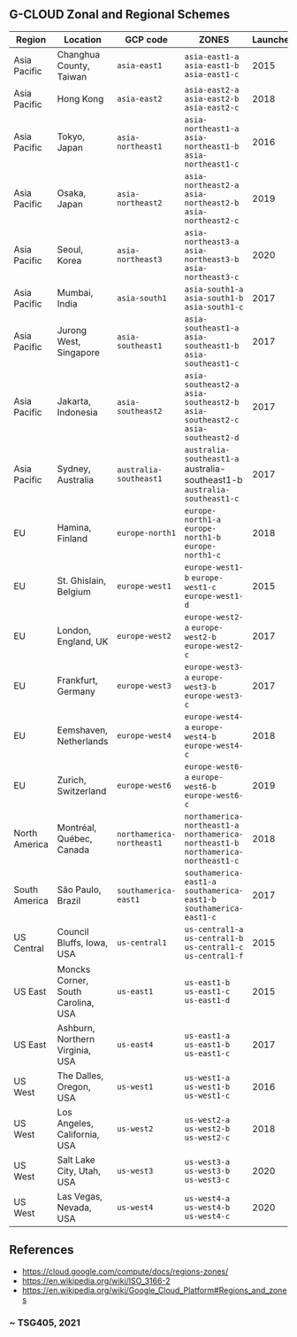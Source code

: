 ## G-CLOUD Zonal and Regional Schemes 




| Region        | Location                           | GCP code                  |                               ZONES                                                  | Launched |
|---------------|------------------------------------|---------------------------|--------------------------------------------------------------------------------------|----------|
| Asia Pacific  | Changhua County, Taiwan            | `asia-east1`              | `asia-east1-a` `asia-east1-b` `asia-east1-c`                                         | 2015     |
| Asia Pacific  | Hong Kong                          | `asia-east2`              | `asia-east2-a` `asia-east2-b` `asia-east2-c`                                         | 2018     |
| Asia Pacific  | Tokyo, Japan                       | `asia-northeast1`         | `asia-northeast1-a` `asia-northeast1-b` `asia-northeast1-c`                          | 2016     |
| Asia Pacific  | Osaka, Japan                       | `asia-northeast2`         | `asia-northeast2-a` `asia-northeast2-b` `asia-northeast2-c`                          | 2019     |
| Asia Pacific  | Seoul, Korea                       | `asia-northeast3`         | `asia-northeast3-a` `asia-northeast3-b` `asia-northeast3-c`                          | 2020     |
| Asia Pacific  | Mumbai, India                      | `asia-south1`             | `asia-south1-a` `asia-south1-b` `asia-south1-c`                                      | 2017     |
| Asia Pacific  | Jurong West, Singapore             | `asia-southeast1`         | `asia-southeast1-a` `asia-southeast1-b` `asia-southeast1-c`                          | 2017     |
| Asia Pacific  | Jakarta, Indonesia                 | `asia-southeast2`         | `asia-southeast2-a` `asia-southeast2-b` `asia-southeast2-c` `asia-southeast2-d`      | 2017     |
| Asia Pacific  | Sydney, Australia                  | `australia-southeast1`    | `australia-southeast1-a` australia-southeast1-b` australia-southeast1-c`             | 2017     |
| EU            | Hamina, Finland                    | `europe-north1`           | `europe-north1-a` `europe-north1-b` `europe-north1-c`                                | 2018     |
| EU            | St. Ghislain, Belgium              | `europe-west1`            | `europe-west1-b` `europe-west1-c` `europe-west1-d`                                   | 2015     |
| EU            | London, England, UK                | `europe-west2`            | `europe-west2-a` `europe-west2-b` `europe-west2-c`                                   | 2017     |
| EU            | Frankfurt, Germany                 | `europe-west3`            | `europe-west3-a` `europe-west3-b` `europe-west3-c`                                   | 2017     |
| EU            | Eemshaven, Netherlands             | `europe-west4`            | `europe-west4-a` `europe-west4-b` `europe-west4-c`                                   | 2018     |
| EU            | Zurich, Switzerland                | `europe-west6`            | `europe-west6-a` `europe-west6-b` `europe-west6-c`                                   | 2019     |
| North America | Montréal, Québec, Canada           | `northamerica-northeast1` | `northamerica-northeast1-a` `northamerica-northeast1-b` `northamerica-northeast1-c`  | 2018     |
| South America | São Paulo, Brazil                  | `southamerica-east1`      | `southamerica-east1-a` `southamerica-east1-b` `southamerica-east1-c`                 | 2017     |
| US Central    | Council Bluffs, Iowa, USA          | `us-central1`             | `us-central1-a` `us-central1-b` `us-central1-c` `us-central1-f`                      | 2015     |
| US East       | Moncks Corner, South Carolina, USA | `us-east1`                | `us-east1-b` `us-east1-c` `us-east1-d`                                               | 2015     |                                          | 2015     |
| US East       | Ashburn, Northern Virginia, USA    | `us-east4`                | `us-east1-a` `us-east1-b` `us-east1-c`                                               | 2017     |
| US West       | The Dalles, Oregon, USA            | `us-west1`                | `us-west1-a` `us-west1-b` `us-west1-c`                                               | 2016     |
| US West       | Los Angeles, California, USA       | `us-west2`                | `us-west2-a` `us-west2-b` `us-west2-c`                                               | 2018     | 
| US West       | Salt Lake City, Utah, USA          | `us-west3`                | `us-west3-a` `us-west3-b` `us-west3-c`                                               | 2020     |
| US West       | Las Vegas, Nevada, USA             | `us-west4`                | `us-west4-a` `us-west4-b` `us-west4-c`                                               | 2020     |




## References 

 - https://cloud.google.com/compute/docs/regions-zones/
 - https://en.wikipedia.org/wiki/ISO_3166-2
 - https://en.wikipedia.org/wiki/Google_Cloud_Platform#Regions_and_zones
 
 
### ~ TSG405, 2021

